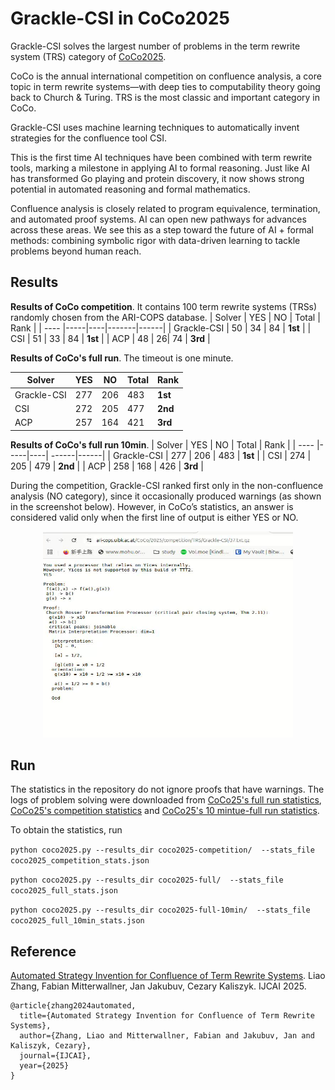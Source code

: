 # Grackle-CSI in CoCo2025

Grackle-CSI solves the largest number of problems in the term rewrite system (TRS) category of [CoCo2025](https://project-coco.uibk.ac.at/2025/).  

CoCo is the annual international competition on confluence analysis, a core topic in term rewrite systems—with deep ties to computability theory going back to Church & Turing.
TRS is the most classic and important category in CoCo.

Grackle-CSI uses machine learning techniques to automatically invent strategies for the confluence tool CSI.

This is the first time AI techniques have been combined with term rewrite tools, marking a milestone in applying AI to formal reasoning.
Just like AI has transformed Go playing and protein discovery, it now shows strong potential in automated reasoning and formal mathematics.

Confluence analysis is closely related to program equivalence, termination, and automated proof systems. AI can open new pathways for advances across these areas.
We see this as a step toward the future of AI + formal methods: combining symbolic rigor with data-driven learning to tackle problems beyond human reach.


## Results

**Results of CoCo competition**.
It contains 100 term rewrite systems (TRSs) randomly chosen from the ARI-COPS database.
| Solver | YES | NO | Total | Rank |
| ---- |-----|----|-------|------|
| Grackle-CSI | 50  | 34 | 84    | **1st** |
| CSI    | 51 | 33  | 84 | **1st** |
| ACP    | 48 | 26| 74   | **3rd** |

**Results of CoCo's full run**.
The timeout is one minute.

| Solver | YES | NO | Total | Rank |
| ---- |-----|----| ------|------|
| Grackle-CSI | 277  | 206 | 483     | **1st** |
| CSI    | 272 | 205  | 477 | **2nd** |
| ACP    | 257 | 164 | 421  | **3rd** |

**Results of CoCo's full run 10min**.
| Solver | YES | NO | Total | Rank |
| ---- |-----|----| ------|------|
| Grackle-CSI | 277  | 206 | 483     | **1st** |
| CSI    | 274 | 205  | 479 | **2nd** |
| ACP    | 258 | 168 | 426  | **3rd** |


During the competition, Grackle-CSI ranked first only in the non-confluence analysis (NO category), since it occasionally produced warnings (as shown in the screenshot below). However, in CoCo’s statistics, an answer is considered valid only when the first line of output is either YES or NO.

<div align = "center">
<img src = "yes.png" width = "400" height = "330">
</div>


## Run

The statistics in the repository do not ignore proofs that have warnings. The logs of problem solving were downloaded from [CoCo25's full run statistics](https://ari-cops.uibk.ac.at/CoCo/2025/full-run/TRS/), [CoCo25's competition statistics](https://ari-cops.uibk.ac.at/CoCo/2025/full-run/TRS/) and [CoCo25's 10 mintue-full run statistics](https://ari-cops.uibk.ac.at/CoCo/2025/full-run10m/TRS/).

To obtain the statistics, run

`python coco2025.py --results_dir coco2025-competition/  --stats_file  coco2025_competition_stats.json`

`python coco2025.py --results_dir coco2025-full/  --stats_file  coco2025_full_stats.json`

`python coco2025.py --results_dir coco2025-full-10min/  --stats_file  coco2025_full_10min_stats.json`

## Reference



[Automated Strategy Invention for Confluence of Term Rewrite Systems](https://arxiv.org/abs/2505.07270). Liao Zhang, Fabian Mitterwallner, Jan Jakubuv, Cezary Kaliszyk. IJCAI 2025.

```
@article{zhang2024automated,
  title={Automated Strategy Invention for Confluence of Term Rewrite Systems},
  author={Zhang, Liao and Mitterwallner, Fabian and Jakubuv, Jan and Kaliszyk, Cezary},
  journal={IJCAI},
  year={2025}
}
```
